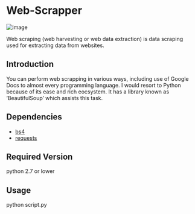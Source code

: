 # Web-Scrapper

   ![image](https://cloud.githubusercontent.com/assets/12068512/21493392/48149c94-cc31-11e6-81e8-403c029bd2b8.png)

Web scraping (web harvesting or web data extraction) is data scraping used for extracting data from websites.
## Introduction
You can perform web scrapping in various ways, including use of Google Docs to almost every programming language. I would resort to Python because of its ease and rich eocsystem. It has a library known as ‘BeautifulSoup’ which assists this task. 

## Dependencies
* [bs4](https://pypi.python.org/pypi/beautifulsoup4)
* [requests](https://pypi.python.org/pypi/requests/)


## Required Version
python 2.7 or lower

## Usage
python script.py

